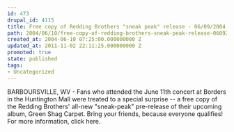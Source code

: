 ```yaml
---
id: 473
drupal_id: 4115
title: Free copy of Redding Brothers "sneak peak" release - 06/09/2004
path: 2004/06/10/free-copy-of-redding-brothers-sneak-peak-release-06092004
created_at: 2004-06-10 07:25:00.000000000 Z
updated_at: 2011-11-02 22:11:25.000000000 Z
promoted: true
state: published
tags:
- Uncategorized
---
```

BARBOURSVILLE, WV - Fans who attended the June 11th concert at Borders in the Huntington Mall were treated to a special surprise -- a free copy of the Redding Brothers' all-new "sneak-peak" pre-release of their upcoming album, Green Shag Carpet. Bring your friends, because everyone qualifies! For more information, click here.
